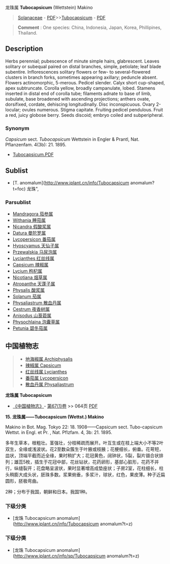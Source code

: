 龙珠属 **Tubocapsicum** (Wettstein) Makino

> [Solanaceae](http://www.iplant.cn/info/Solanaceae?t=foc) - [PDF](http://www.iplant.cn/foc/pdf/Solanaceae.pdf)>>[Tubocapsicum](http://www.iplant.cn/info/Tubocapsicum?t=foc) - [PDF](http://www.iplant.cn/foc/pdf/Tubocapsicum.pdf)


> **Comment** : 
> One species: China, Indonesia, Japan, Korea, Phillipines, Thailand.

## Description

Herbs perennial; pubescence of minute simple hairs, glabrescent. Leaves solitary or subequal paired on distal branches, simple, petiolate; leaf blade subentire. Inflorescences solitary flowers or few- to several-flowered clusters in branch forks, sometimes appearing axillary; peduncle absent. Flowers actinomorphic, 5-merous. Pedicel slender. Calyx short cup-shaped, apex subtruncate. Corolla yellow, broadly campanulate, lobed. Stamens inserted in distal end of corolla tube; filaments adnate to base of limb, subulate, base broadened with ascending projections; anthers ovate, dorsifixed, cordate, dehiscing longitudinally. Disc inconspicuous. Ovary 2-locular; ovules numerous. Stigma capitate. Fruiting pedicel pendulous. Fruit a red, juicy globose berry. Seeds discoid; embryo coiled and subperipheral.

### Synonym
*Capsicum* sect. *Tubocapsicum* Wettstein in Engler & Prantl, Nat. Pflanzenfam. 4(3b): 21. 1895.


* [Tubocapsicum.PDF](http://www.iplant.cn/foc/pdf/Tubocapsicum.pdf)

## Sublist

* [T.  anomalum](http://www.iplant.cn/info/Tubocapsicum anomalum?t=foc) 龙珠",

### Parsublist

* [Mandragora  茄参属](http://www.iplant.cn/info/Mandragora?t=foc)
* [Withania  睡茄属](http://www.iplant.cn/info/Withania?t=foc)
* [Nicandra  假酸浆属](http://www.iplant.cn/info/Nicandra?t=foc)
* [Datura  曼陀罗属](http://www.iplant.cn/info/Datura?t=foc)
* [Lycopersicon  番茄属](http://www.iplant.cn/info/Lycopersicon?t=foc)
* [Hyoscyamus  天仙子属](http://www.iplant.cn/info/Hyoscyamus?t=foc)
* [Przewalskia  马尿泡属](http://www.iplant.cn/info/Przewalskia?t=foc)
* [Lycianthes  红丝线属](http://www.iplant.cn/info/Lycianthes?t=foc)
* [Capsicum  辣椒属](http://www.iplant.cn/info/Capsicum?t=foc)
* [Lycium  枸杞属](http://www.iplant.cn/info/Lycium?t=foc)
* [Nicotiana  烟草属](http://www.iplant.cn/info/Nicotiana?t=foc)
* [Atropanthe  天蓬子属](http://www.iplant.cn/info/Atropanthe?t=foc)
* [Physalis  酸浆属](http://www.iplant.cn/info/Physalis?t=foc)
* [Solanum  茄属](http://www.iplant.cn/info/Solanum?t=foc)
* [Physaliastrum  散血丹属](http://www.iplant.cn/info/Physaliastrum?t=foc)
* [Cestrum  夜香树属](http://www.iplant.cn/info/Cestrum?t=foc)
* [Anisodus  山茛菪属](http://www.iplant.cn/info/Anisodus?t=foc)
* [Physochlaina  泡囊草属](http://www.iplant.cn/info/Physochlaina?t=foc)
* [Petunia  碧冬茄属](http://www.iplant.cn/info/Petunia?t=foc)


## 中国植物志

> * [地海椒属  Archiphysalis](http://www.iplant.cn/info/Archiphysalis?t=z)
> * [辣椒属  Capsicum](Capsicum-辣椒属.md)
> * [红丝线属  Lycianthes](http://www.iplant.cn/info/Lycianthes?t=z)
> * [番茄属  Lycopersicon](http://www.iplant.cn/info/Lycopersicon?t=z)
> * [散血丹属  Physaliastrum](http://www.iplant.cn/info/Physaliastrum?t=z)


**龙珠属 Tubocapsicum**

* [《中国植物志》](http://www.iplant.cn/frps)- [第67(1)卷](http://www.iplant.cn/frps/vol/67(1)) >> 064页 [PDF](http://www.iplant.cn/frps/pdf/67(1)/064y.pdf)


**15. 龙珠属——Tubocapsicum (Wettst.) Makino**

Makino in Bot. Mag. Tokyo 22: 18. 1908——Capsicum sect. Tubo-capsicum Wettst. in Engl. et Pr. , Nat. Pflzfam. 4, 3b: 21. 1895.

多年生草本，根粗壮。茎强壮，分枝稀疏而展开。叶互生或在枝上端大小不等2叶双生，全缘或浅波状。花2至数朵簇生于叶腋或枝腋；花梗细长，俯垂。花萼短，皿状，顶端平截而近全缘，果时稍扩大；花冠黄色，阔钟状，5裂，裂片镊合状排列；雄蕊5枚，插生于花冠中部，花丝钻状，花药卵形，基部心脏形，花药不并行，纵缝裂开；花盘略呈波状，果时显著增高成垫座状；子房2室，花柱细长，柱头稍膨大成头状，胚珠多数。浆果俯垂，多浆汁，球状，红色，果皮薄。种子近扁圆形，胚极弯曲。

2种；分布于我国，朝鲜和日本。我国1种。

### 下级分类
* [龙珠  Tubocapsicum anomalum](http://www.iplant.cn/info/Tubocapsicum anomalum?t=z)

### 下级分类
* [龙珠  Tubocapsicum anomalum](http://www.iplant.cn/info/sp/Tubocapsicum anomalum?t=z)
